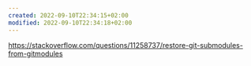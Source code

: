 ```yaml
---
created: 2022-09-10T22:34:15+02:00
modified: 2022-09-10T22:34:18+02:00
---
```


https://stackoverflow.com/questions/11258737/restore-git-submodules-from-gitmodules

